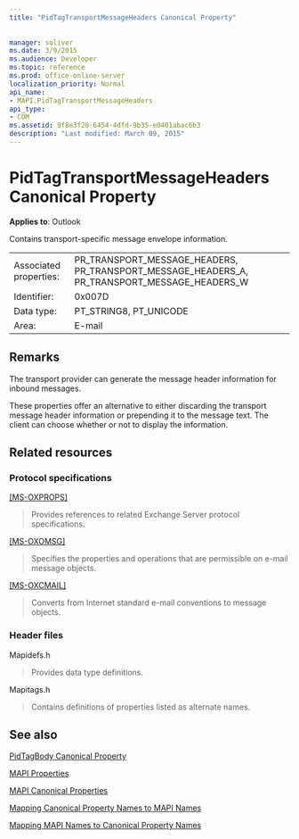 ```yaml
---
title: "PidTagTransportMessageHeaders Canonical Property"
 
 
manager: soliver
ms.date: 3/9/2015
ms.audience: Developer
ms.topic: reference
ms.prod: office-online-server
localization_priority: Normal
api_name:
- MAPI.PidTagTransportMessageHeaders
api_type:
- COM
ms.assetid: 9f8e3f20-6454-4dfd-9b35-e0401abac6b3
description: "Last modified: March 09, 2015"
---
```


# PidTagTransportMessageHeaders Canonical Property

  
  
**Applies to**: Outlook 
  
Contains transport-specific message envelope information.
  
|||
|:-----|:-----|
|Associated properties:  <br/> |PR_TRANSPORT_MESSAGE_HEADERS, PR_TRANSPORT_MESSAGE_HEADERS_A, PR_TRANSPORT_MESSAGE_HEADERS_W  <br/> |
|Identifier:  <br/> |0x007D  <br/> |
|Data type:  <br/> |PT_STRING8, PT_UNICODE  <br/> |
|Area:  <br/> |E-mail  <br/> |
   
## Remarks

The transport provider can generate the message header information for inbound messages.
  
These properties offer an alternative to either discarding the transport message header information or prepending it to the message text. The client can choose whether or not to display the information.
  
## Related resources

### Protocol specifications

[[MS-OXPROPS]](http://msdn.microsoft.com/library/f6ab1613-aefe-447d-a49c-18217230b148%28Office.15%29.aspx)
  
> Provides references to related Exchange Server protocol specifications.
    
[[MS-OXOMSG]](http://msdn.microsoft.com/library/daa9120f-f325-4afb-a738-28f91049ab3c%28Office.15%29.aspx)
  
> Specifies the properties and operations that are permissible on e-mail message objects.
    
[[MS-OXCMAIL]](http://msdn.microsoft.com/library/b60d48db-183f-4bf5-a908-f584e62cb2d4%28Office.15%29.aspx)
  
> Converts from Internet standard e-mail conventions to message objects.
    
### Header files

Mapidefs.h
  
> Provides data type definitions.
    
Mapitags.h
  
> Contains definitions of properties listed as alternate names.
    
## See also



[PidTagBody Canonical Property](pidtagbody-canonical-property.md)


[MAPI Properties](mapi-properties.md)
  
[MAPI Canonical Properties](mapi-canonical-properties.md)
  
[Mapping Canonical Property Names to MAPI Names](mapping-canonical-property-names-to-mapi-names.md)
  
[Mapping MAPI Names to Canonical Property Names](mapping-mapi-names-to-canonical-property-names.md)

